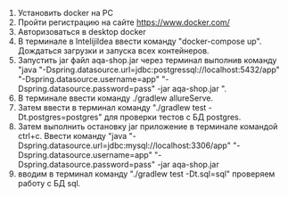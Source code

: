 1. Установить docker на PC
2. Пройти регистрацию на сайте https://www.docker.com/
3. Авторизоваться в desktop docker 
4. В терминале в IntelijiIdea ввести команду "docker-compose up". Дождаться загрузки и запуска всех контейнеров. 
5. Запустить jar файл aqa-shop.jar через терминал выполнив команду "java "-Dspring.datasource.url=jdbc:postgressql://localhost:5432/app" "-Dspring.datasource.username=app" "-Dspring.datasource.password=pass" -jar aqa-shop.jar
   ". 
6. В терминале ввести команду ./gradlew allureServe. 
7. Затем ввести в терминал команду "./gradlew test -Dt.postgres=postgres" для проверки тестов с БД postgres.
7. Затем выполнить остановку jar приложение в терминале командой  ctrl+c. Ввести команду "java "-Dspring.datasource.url=jdbc:mysql://localhost:3306/app" "-Dspring.datasource.username=app" "-Dspring.datasource.password=pass" -jar aqa-shop.jar
8. вводим в терминал команду "./gradlew test -Dt.sql=sql" проверяем работу с БД sql.
